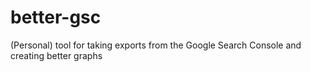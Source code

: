 # better-gsc
(Personal) tool for taking exports from the Google Search Console and creating better graphs
